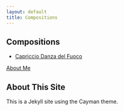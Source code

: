 ```yaml
---
layout: default
title: Compositions
---
```



## Compositions
- [Capriccio Danza del Fuoco](Cappricio.md)




[About Me](/Compositions/about/)


## About This Site
This is a Jekyll site using the Cayman theme. 
